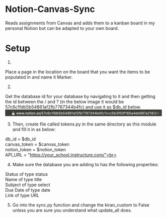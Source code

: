 # Notion-Canvas-Sync
Reads assignments from Canvas and adds them to a kanban board in my personal Notion but can be adapted to your own board.<br>

# Setup

1.
Place a page in the location on the board that you want the items to be populated in and name it Marker.<br>

2.
Get the database id for your database by navigating to it and then getting the id between the / and ? (in the below image it would be 57c6c1fdb5b54861af2fb7787344b4fc) and use it as $db_id below.<br>
![Alt text](image.png)<br>

3. Then, create file called tokens.py in the same directory as this module and fill it in as below:<br>

db_id = $db_id<br>
canvas_token = $canvas_token<br>
notion_token = $notion_token<br>
API_URL = "https://your_school.instructure.com/"<br>

4. Make sure the database you are adding to has the following properties:<br>

Status of type status<br>
Name of type title<br>
Subject of type select<br>
Due Date of type date<br>
Link of type URL<br>

5. Go into the sync.py function and change the kiran_custom to False unless you are sure you understand what update_all does.<br>

